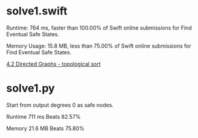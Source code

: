 # solve1.swift

Runtime: 764 ms, faster than 100.00% of Swift online submissions for Find Eventual Safe States.

Memory Usage: 15.8 MB, less than 75.00% of Swift online submissions for Find Eventual Safe States.

[4.2 Directed Graphs - topological sort](https://algs4.cs.princeton.edu/lectures/keynote/42DirectedGraphs-2x2.pdf)

# solve1.py

Start from output degrees 0 as safe nodes.

Runtime 711 ms Beats 82.57%

Memory 21.6 MB Beats 75.80%
